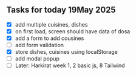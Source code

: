 ## Tasks for today 19May 2025 
- [x] add multiple cuisines, dishes
- [X] on first load, screen should have data of dosa 
- [x] add a form to add cousines
- [ ] add form validation
- [x] store dishes, cuisines using localStorage
- [ ] add modal popup
- [ ] Later: Harkirat week 1, 2 basic js, 8 Tailwind
